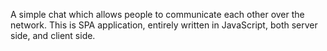 A simple chat which allows people to communicate each other over the network. This is SPA application, entirely written in JavaScript, both server side, and client side.
